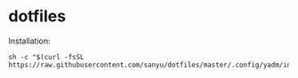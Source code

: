 # dotfiles
Installation:

    sh -c "$(curl -fsSL https://raw.githubusercontent.com/sanyu/dotfiles/master/.config/yadm/install)"
